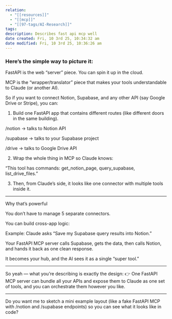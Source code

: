 ```yaml
---
relation:
  - "[[resources]]"
  - "[[mcp]]"
  - "[[97-tags/AI-Research]]"
tags:
description: Describes fast api mcp well
date created: Fri, 10 3rd 25, 10:34:32 am
date modified: Fri, 10 3rd 25, 10:36:26 am
---
```



### Here’s the simple way to picture it:

FastAPI is the web “server” piece. You can spin it up in the cloud.

MCP is the “wrapper/translator” piece that makes your tools understandable to Claude (or another AI).


So if you want to connect Notion, Supabase, and any other API (say Google Drive or Stripe), you can:

1. Build one FastAPI app that contains different routes (like different doors in the same building).

/notion → talks to Notion API

/supabase → talks to your Supabase project

/drive → talks to Google Drive API



2. Wrap the whole thing in MCP so Claude knows:

“This tool has commands: get_notion_page, query_supabase, list_drive_files.”



3. Then, from Claude’s side, it looks like one connector with multiple tools inside it.




---

Why that’s powerful

You don’t have to manage 5 separate connectors.

You can build cross-app logic:

Example: Claude asks “Save my Supabase query results into Notion.”

Your FastAPI MCP server calls Supabase, gets the data, then calls Notion, and hands it back as one clean response.


It becomes your hub, and the AI sees it as a single “super tool.”



---

So yeah — what you’re describing is exactly the design:
👉 One FastAPI MCP server can bundle all your APIs and expose them to Claude as one set of tools, and you can orchestrate them however you like.


---

Do you want me to sketch a mini example layout (like a fake FastAPI MCP with /notion and /supabase endpoints) so you can see what it looks like in code?
